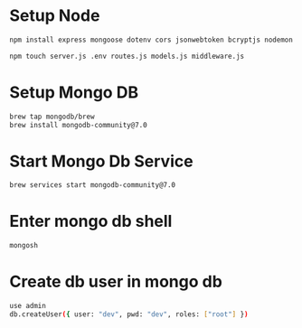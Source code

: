 # Setup Node

```sh
npm install express mongoose dotenv cors jsonwebtoken bcryptjs nodemon
```

```sh
npm touch server.js .env routes.js models.js middleware.js 
```

# Setup Mongo DB

```sh
brew tap mongodb/brew                                                                                 
brew install mongodb-community@7.0
```

# Start Mongo Db Service

```sh
brew services start mongodb-community@7.0
```

# Enter mongo db shell

```sh
mongosh
```

# Create db user in mongo db

```sh
use admin
db.createUser({ user: "dev", pwd: "dev", roles: ["root"] })
```

